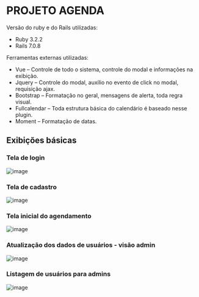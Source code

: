 # PROJETO AGENDA

Versão do ruby e do Rails utilizadas: 
  - Ruby 3.2.2
  - Rails 7.0.8

Ferramentas externas utilizadas:
  - Vue – Controle de todo o sistema, controle do modal e informações na exibição.
  - Jquery – Controle do modal, auxílio no evento de click no modal, requisição ajax.
  - Bootstrap – Formatação no geral, mensagens de alerta, toda regra visual.
  - Fullcalendar – Toda estrutura básica do calendário é baseado nesse plugin.
  - Moment – Formatação de datas.

## Exibições básicas 

### Tela de login
![image](https://github.com/caioTeless/schedule_app/assets/61428146/291a14e7-c074-40ac-bed9-708eb12a24fa)
### Tela de cadastro
![image](https://github.com/caioTeless/schedule_app/assets/61428146/91744c7f-4c18-4c01-a4ef-b77b0f8b06ec)
### Tela inicial do agendamento
![image](https://github.com/caioTeless/schedule_app/assets/61428146/7884b1f6-d737-4897-8a9b-1f609d507b22)
### Atualização dos dados de usuários - visão admin
![image](https://github.com/caioTeless/schedule_app/assets/61428146/75dc734d-fc5d-4631-9ce5-6bfb6dcd2738)
### Listagem de usuários para admins
![image](https://github.com/caioTeless/schedule_app/assets/61428146/3c24d6bf-bb43-453c-bdb5-8f5cf7003363)
